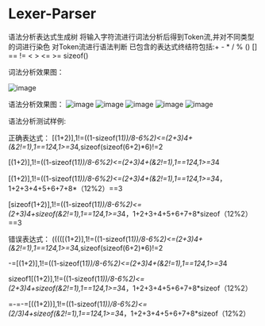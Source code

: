 # Lexer-Parser
语法分析表达式生成树
将输入字符流进行词法分析后得到Token流,并对不同类型的词进行染色
对Token流进行语法判断
已包含的表达式终结符包括:+ - * / % () [] == != < > <= >= sizeof()

词法分析效果图：

![image](https://github.com/whx-prog/Lexer_Parser-TST-ING-2021-3/blob/main/Lexer.png)




语法分析效果图：
![image](https://github.com/whx-prog/Lexer_Parser-TST-ING-2021-3/blob/main/Parser_picture/%E5%9B%BE%E7%89%871.png)
![image](https://github.com/whx-prog/Lexer_Parser-TST-ING-2021-3/blob/main/Parser_picture/%E5%9B%BE%E7%89%872.png)
![image](https://github.com/whx-prog/Lexer_Parser-TST-ING-2021-3/blob/main/Parser_picture/%E5%9B%BE%E7%89%873.png)
![image](https://github.com/whx-prog/Lexer_Parser-TST-ING-2021-3/blob/main/Parser_picture/%E5%9B%BE%E7%89%874.png)
![image](https://github.com/whx-prog/Lexer_Parser-TST-ING-2021-3/blob/main/Parser_picture/%E5%9B%BE%E7%89%875.png)


语法分析测试样例:

正确表达式：
[(1+2)],1!=((1-sizeof(1*1))/8-6%2)<=(2+3)*4+(&2!=1),1==12*4,1>=3*4,sizeof(sizeof(6+2)*6)!=2

[(1+2)],1!=((1-sizeof(1*1))/8-6%2)<=(2+3)*4+(&2!=1),1==12*4,1>=3*4

[(1+2)],1!=((1-sizeof(1*1))/8-6%2)<=(2+3)*4+(&2!=1),1==12*4,1>=3*4，1+2+3+4+5+6+7+8*（12%2）==3

[sizeof(1+2)],1!=((1-sizeof(1*1))/8-6%2)<=(2+3)*4+sizeof(&2!=1),1==12*4,1>=3*4，1+2+3+4+5+6+7+8*sizeof（12%2）==3

错误表达式：
(((([(1+2)],1!=((1-sizeof(1*1))/8-6%2)<=(2+3)*4+(&2!=1),1==12*4,1>=3*4,sizeof(sizeof(6+2)*6)!=2  

-=[(1+2)],1!=((1-sizeof(1*1))/8-6%2)<=(2+3)*4+(&2!=1),1==12*4,1>=3*4

sizeof1[(1+2)],1!=((1-sizeof(1*1))/8-6%2)<=(2+3)*4+sizeof(&2!=1),1==12*4,1>=3*4，1+2+3+4+5+6+7+8*sizeof（12%2）

=-=-=[((1+2))],1!=((1-sizeof(1*1))/8-6%2)<=(2/3)*4+sizeof(&2!=1),1==12*4,1>=3*4，1+2+3+4+5+6+7+8*sizeof（12%2）
